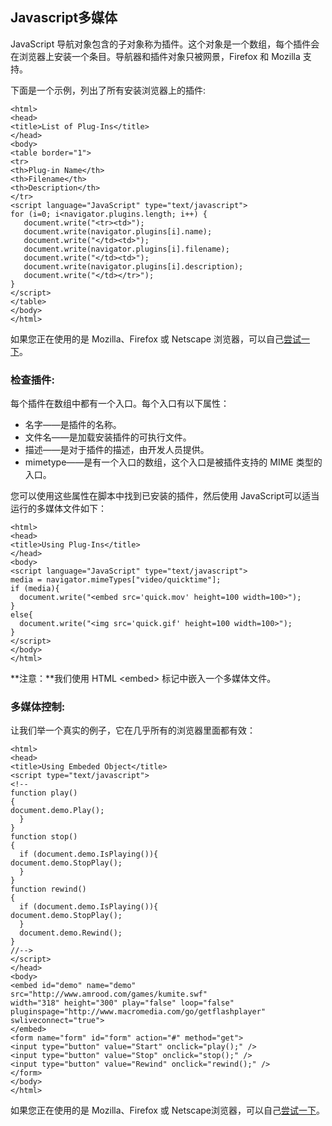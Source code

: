 ## Javascript多媒体
JavaScript 导航对象包含的子对象称为插件。这个对象是一个数组，每个插件会在浏览器上安装一个条目。导航器和插件对象只被网景，Firefox 和 Mozilla 支持。

下面是一个示例，列出了所有安装浏览器上的插件:

    <html>
    <head>
    <title>List of Plug-Ins</title>
    </head>
    <body>
    <table border="1">
    <tr>
    <th>Plug-in Name</th>
    <th>Filename</th>
    <th>Description</th>
    </tr>
    <script language="JavaScript" type="text/javascript">
    for (i=0; i<navigator.plugins.length; i++) {
       document.write("<tr><td>");
       document.write(navigator.plugins[i].name);
       document.write("</td><td>");
       document.write(navigator.plugins[i].filename);
       document.write("</td><td>");
       document.write(navigator.plugins[i].description);
       document.write("</td></tr>");
    }
    </script>
    </table>
    </body>
    </html>

如果您正在使用的是 Mozilla、Firefox 或 Netscape 浏览器，可以自己[尝试一下](http://www.tutorialspoint.com/cgi-bin/practice.cgi?file=javascript_47)。
### 检查插件:
每个插件在数组中都有一个入口。每个入口有以下属性：

- 名字——是插件的名称。
- 文件名——是加载安装插件的可执行文件。
- 描述——是对于插件的描述，由开发人员提供。
- mimetype——是有一个入口的数组，这个入口是被插件支持的 MIME 类型的入口。

您可以使用这些属性在脚本中找到已安装的插件，然后使用 JavaScript可以适当运行的多媒体文件如下：

    <html>
    <head>
    <title>Using Plug-Ins</title>
    </head>
    <body>
    <script language="JavaScript" type="text/javascript">
    media = navigator.mimeTypes["video/quicktime"];
    if (media){
      document.write("<embed src='quick.mov' height=100 width=100>");
    }
    else{
      document.write("<img src='quick.gif' height=100 width=100>");
    }
    </script>
    </body>
    </html>
**注意：**我们使用 HTML &lt;embed&gt; 标记中嵌入一个多媒体文件。
### 多媒体控制:
让我们举一个真实的例子，它在几乎所有的浏览器里面都有效：

    <html>
    <head>
    <title>Using Embeded Object</title>
    <script type="text/javascript">
    <!--
    function play()
    {
    document.demo.Play();
      }
    }
    function stop()
    {
      if (document.demo.IsPlaying()){
    document.demo.StopPlay();
      }
    }
    function rewind()
    {
      if (document.demo.IsPlaying()){
    document.demo.StopPlay();
      }
      document.demo.Rewind();
    }
    //-->
    </script>
    </head>
    <body>
    <embed id="demo" name="demo"
    src="http://www.amrood.com/games/kumite.swf"
    width="318" height="300" play="false" loop="false"
    pluginspage="http://www.macromedia.com/go/getflashplayer"
    swliveconnect="true">
    </embed>
    <form name="form" id="form" action="#" method="get">
    <input type="button" value="Start" onclick="play();" />
    <input type="button" value="Stop" onclick="stop();" />
    <input type="button" value="Rewind" onclick="rewind();" />
    </form>
    </body>
    </html>

如果您正在使用的是 Mozilla、Firefox 或 Netscape浏览器，可以自己[尝试一下](http://www.tutorialspoint.com/cgi-bin/practice.cgi?file=javascript_48)。
